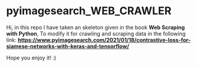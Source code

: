 # pyimagesearch_WEB_CRAWLER
Hi, in this repo I have taken an skeleton given in the book **Web Scraping with Python**, To modify it for crawling and scraping data in the following link:
**https://www.pyimagesearch.com/2021/01/18/contrastive-loss-for-siamese-networks-with-keras-and-tensorflow/**

Hope you enjoy it! :)
